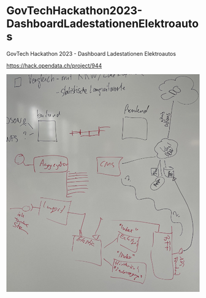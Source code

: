# GovTechHackathon2023-DashboardLadestationenElektroautos
GovTech Hackathon 2023 - Dashboard Ladestationen Elektroautos


https://hack.opendata.ch/project/944

![image](Architektur.jpg)
